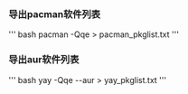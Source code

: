 ### 导出pacman软件列表
''' bash
pacman -Qqe > pacman_pkglist.txt
'''
### 导出aur软件列表
''' bash
yay -Qqe --aur > yay_pkglist.txt
'''
